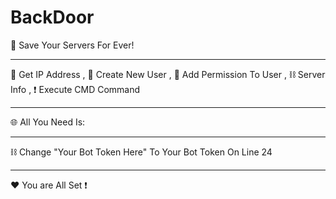 # BackDoor

🚧 Save Your Servers For Ever!
_______________________________________

🧬 Get IP Address , 📨 Create New User , 🔑 Add Permission To User , ⛓ Server Info , ❗️ Execute CMD Command

________________________________________

🌐 All You Need Is:
________________________________________

⛓ Change "Your Bot Token Here" To Your Bot Token On Line 24

_________________________________________

❤️ You are All Set ❗️


